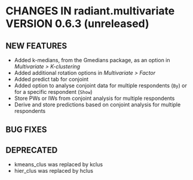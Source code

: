 # CHANGES IN radiant.multivariate VERSION 0.6.3 (unreleased)

## NEW FEATURES
- Added k-medians, from the Gmedians package, as an option in _Multivariate > K-clustering_
- Added additional rotation options in _Multivariate > Factor_
- Added predict tab for conjoint
- Added option to analyse conjoint data for multiple respondents (`By`) or for a specific respondent (`Show`)
- Store PWs or IWs from conjoint analysis for multiple respondents
- Derive and store predictions based on conjoint analysis for multiple respondents

## BUG FIXES

## DEPRECATED
- kmeans_clus was replaced by kclus
- hier_clus was replaced by hclus
